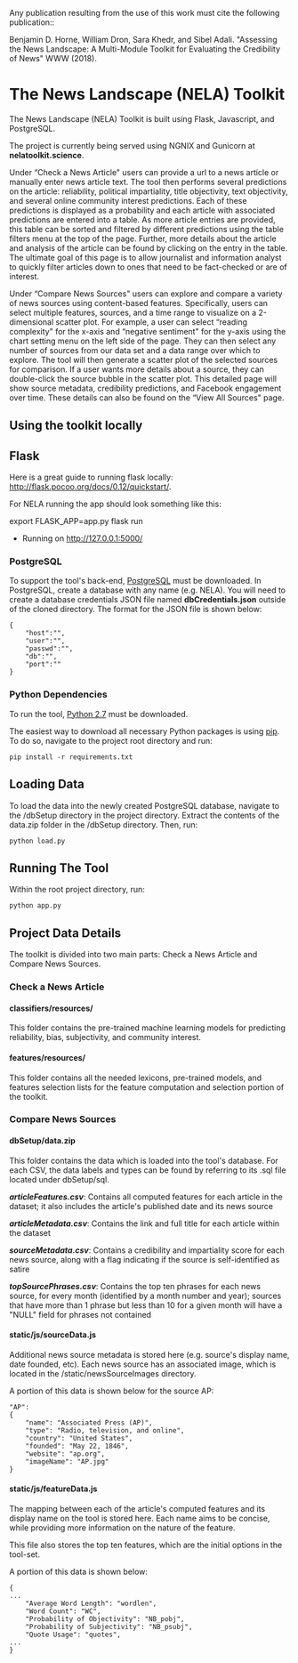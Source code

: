 Any publication resulting from the use of this work must cite the following publication::

Benjamin D. Horne, William Dron, Sara Khedr, and Sibel Adali. "Assessing the News Landscape: A Multi-Module Toolkit for Evaluating the Credibility of News" WWW (2018).

# The News Landscape (NELA) Toolkit

The News Landscape (NELA) Toolkit is built using Flask, Javascript, and PostgreSQL.

The project is currently being served using NGNIX and Gunicorn at **nelatoolkit.science**. 

Under “Check a News Article" users can provide a url to a news
article or manually enter news article text. The tool then performs
several predictions on the article: reliability, political impartiality,
title objectivity, text objectivity, and several online community
interest predictions. Each of these predictions is displayed as a
probability and each article with associated predictions are entered
into a table. As more article entries are provided, this table can be
sorted and filtered by different predictions using the table filters
menu at the top of the page. Further, more details about the article
and analysis of the article can be found by clicking on the entry
in the table. The ultimate goal of this page is to allow journalist
and information analyst to quickly filter articles down to ones that
need to be fact-checked or are of interest.

Under “Compare News Sources" users can explore and compare
a variety of news sources using content-based features. Specifically,
users can select multiple features, sources, and a time range to
visualize on a 2-dimensional scatter plot. For example, a user can
select “reading complexity" for the x-axis and “negative sentiment"
for the y-axis using the chart setting menu on the left side of the
page. They can then select any number of sources from our data set
and a data range over which to explore. The tool will then generate
a scatter plot of the selected sources for comparison. If a user wants
more details about a source, they can double-click the source bubble
in the scatter plot. This detailed page will show source metadata,
credibility predictions, and Facebook engagement over time. These
details can also be found on the “View All Sources" page.

## Using the toolkit locally

## Flask

Here is a great guide to running flask locally: http://flask.pocoo.org/docs/0.12/quickstart/.

For NELA running the app should look something like this:

export FLASK_APP=app.py
flask run
* Running on http://127.0.0.1:5000/

### PostgreSQL

To support the tool's back-end, [PostgreSQL](https://www.postgresql.org/) must be downloaded. In PostgreSQL, create a database with any name (e.g. NELA). You will need to create a database credentials JSON file named **dbCredentials.json** outside of the cloned directory. The format for the JSON file is shown below:

    {
    	"host":"",
    	"user":"",
    	"passwd":"",
    	"db":"",
    	"port":""
    }

### Python Dependencies

To run the tool, [Python 2.7](https://www.python.org/downloads/) must be downloaded.  

The easiest way to download all necessary Python packages is using [pip](https://pypi.python.org/pypi/pip). To do so, navigate to the project root directory and run:

	pip install -r requirements.txt

## Loading Data

To load the data into the newly created PostgreSQL database, navigate to the /dbSetup directory in the project directory. Extract the contents of the data.zip folder in the /dbSetup directory. Then, run:

	python load.py

## Running The Tool

Within the root project directory, run:
	
	python app.py

## Project Data Details

The toolkit is divided into two main parts: Check a News Article and Compare News Sources.

### Check a News Article
#### classifiers/resources/

This folder contains the pre-trained machine learning models for predicting reliability, bias, subjectivity, and community interest. 

#### features/resources/

This folder contains all the needed lexicons, pre-trained models, and features selection lists for the feature computation and selection portion of the toolkit. 

### Compare News Sources
#### dbSetup/data.zip

This folder contains the data which is loaded into the tool's database. For each CSV, the data labels and types can be found by referring to its .sql file located under dbSetup/sql. 

**_articleFeatures.csv_**: Contains all computed features for each article in the dataset; it also includes the article's published date and its news source 

**_articleMetadata.csv_**: Contains the link and full title for each article within the dataset 

**_sourceMetadata.csv_**: Contains a credibility and impartiality score for each news source, along with a flag indicating if the source is self-identified as satire

**_topSourcePhrases.csv_**: Contains the top ten phrases for each news source, for every month (identified by a month number and year); sources that have more than 1 phrase but less than 10 for a given month will have a "NULL" field for phrases not contained

#### static/js/sourceData.js

Additional news source metadata is stored here (e.g. source's display name, date founded, etc). Each news source has an associated image, which is located in the /static/newsSourceImages directory.

A portion of this data is shown below for the source AP:

	"AP":
	{
		"name": "Associated Press (AP)",
		"type": "Radio, television, and online",
		"country": "United States",
		"founded": "May 22, 1846",
		"website": "ap.org",
		"imageName": "AP.jpg"
	}

#### static/js/featureData.js

The mapping between each of the article's computed features and its display name on the tool is stored here. Each name aims to be concise, while providing more information on the nature of the feature.

This file also stores the top ten features, which are the initial options in the tool-set.

A portion of this data is shown below:

	{
	...
	    "Average Word Length": "wordlen",
        "Word Count": "WC",
        "Probability of Objectivity": "NB_pobj",
        "Probability of Subjectivity": "NB_psubj",
        "Quote Usage": "quotes",
	...
	}


 


	 






 

